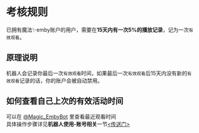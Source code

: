 # 考核规则
已拥有魔法✨emby账户的用户，需要在**15天内有一次5%的播放记录**，记为一次`有效观看`。

## 原理说明  
机器人会记录你最后一次`有效观看`时间，如果最后一次`有效观看`后15天内没有新的`有效观看`记录的话，你的账户会被自动禁用。

## 如何查看自己上次的有效活动时间
可以在 [@Magic_EmbyBot](https://t.me/Magic_EmbyBot) 里查看最近观看时间  
具体操作步骤详见**机器人使用-账号相关**一节[<传送门>](/机器人使用/账号相关?id=账号信息)

